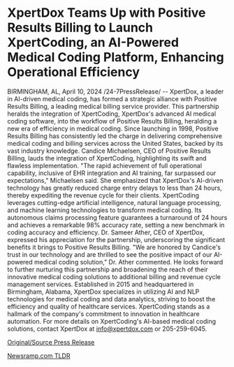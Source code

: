 # XpertDox Teams Up with Positive Results Billing to Launch XpertCoding, an AI-Powered Medical Coding Platform, Enhancing Operational Efficiency

BIRMINGHAM, AL, April 10, 2024 /24-7PressRelease/ -- XpertDox, a leader in AI-driven medical coding, has formed a strategic alliance with Positive Results Billing, a leading medical billing service provider. This partnership heralds the integration of XpertCoding, XpertDox's advanced AI medical coding software, into the workflow of Positive Results Billing, heralding a new era of efficiency in medical coding.  Since launching in 1998, Positive Results Billing has consistently led the charge in delivering comprehensive medical coding and billing services across the United States, backed by its vast industry knowledge. Candice Michaelsen, CEO of Positive Results Billing, lauds the integration of XpertCoding, highlighting its swift and flawless implementation. "The rapid achievement of full operational capability, inclusive of EHR integration and AI training, far surpassed our expectations," Michaelsen said. She emphasized that XpertDox's AI-driven technology has greatly reduced charge entry delays to less than 24 hours, thereby expediting the revenue cycle for their clients.  XpertCoding leverages cutting-edge artificial intelligence, natural language processing, and machine learning technologies to transform medical coding. Its autonomous claims processing feature guarantees a turnaround of 24 hours and achieves a remarkable 98% accuracy rate, setting a new benchmark in coding accuracy and efficiency.  Dr. Sameer Ather, CEO of XpertDox, expressed his appreciation for the partnership, underscoring the significant benefits it brings to Positive Results Billing. "We are honored by Candice's trust in our technology and are thrilled to see the positive impact of our AI-powered medical coding solution," Dr. Ather commented. He looks forward to further nurturing this partnership and broadening the reach of their innovative medical coding solutions to additional billing and revenue cycle management services.  Established in 2015 and headquartered in Birmingham, Alabama, XpertDox specializes in utilizing AI and NLP technologies for medical coding and data analytics, striving to boost the efficiency and quality of healthcare services. XpertCoding stands as a hallmark of the company's commitment to innovation in healthcare automation. For more details on XpertCoding's AI-based medical coding solutions, contact XpertDox at info@xpertdox.com or 205-259-6045. 

[Original/Source Press Release](https://www.24-7pressrelease.com/press-release/509933/xpertdox-teams-up-with-positive-results-billing-to-launch-xpertcoding-an-ai-powered-medical-coding-platform-enhancing-operational-efficiency) 

[Newsramp.com TLDR](https://newsramp.com/None) 